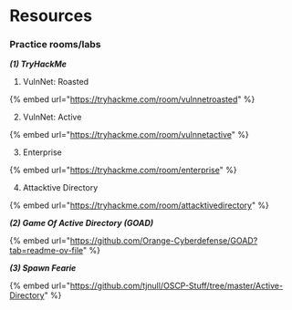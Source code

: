 # Resources

### Practice rooms/labs

_**(1) TryHackMe**_

1. VulnNet: Roasted

{% embed url="https://tryhackme.com/room/vulnnetroasted" %}

2. VulnNet: Active

{% embed url="https://tryhackme.com/room/vulnnetactive" %}

3. Enterprise

{% embed url="https://tryhackme.com/room/enterprise" %}

4. Attacktive Directory

{% embed url="https://tryhackme.com/room/attacktivedirectory" %}



_**(2) Game Of Active Directory (GOAD)**_

{% embed url="https://github.com/Orange-Cyberdefense/GOAD?tab=readme-ov-file" %}



_**(3) Spawn Fearie**_

{% embed url="https://github.com/tjnull/OSCP-Stuff/tree/master/Active-Directory" %}

